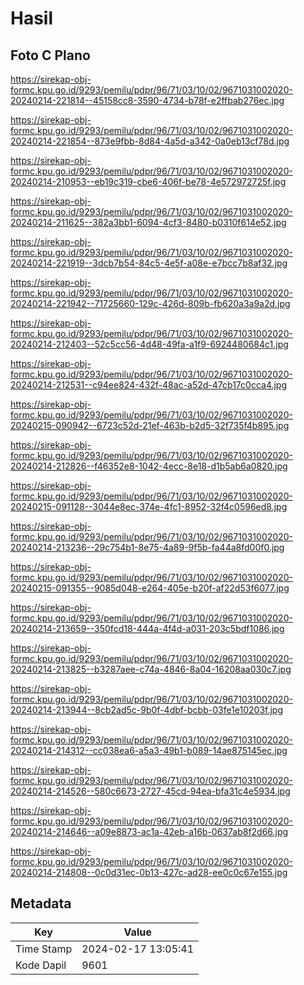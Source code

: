 # Hasil

## Foto C Plano

https://sirekap-obj-formc.kpu.go.id/9293/pemilu/pdpr/96/71/03/10/02/9671031002020-20240214-221814--45158cc8-3590-4734-b78f-e2ffbab276ec.jpg

https://sirekap-obj-formc.kpu.go.id/9293/pemilu/pdpr/96/71/03/10/02/9671031002020-20240214-221854--873e9fbb-8d84-4a5d-a342-0a0eb13cf78d.jpg

https://sirekap-obj-formc.kpu.go.id/9293/pemilu/pdpr/96/71/03/10/02/9671031002020-20240214-210953--eb19c319-cbe6-406f-be78-4e572972725f.jpg

https://sirekap-obj-formc.kpu.go.id/9293/pemilu/pdpr/96/71/03/10/02/9671031002020-20240214-211625--382a3bb1-6094-4cf3-8480-b0310f614e52.jpg

https://sirekap-obj-formc.kpu.go.id/9293/pemilu/pdpr/96/71/03/10/02/9671031002020-20240214-221919--3dcb7b54-84c5-4e5f-a08e-e7bcc7b8af32.jpg

https://sirekap-obj-formc.kpu.go.id/9293/pemilu/pdpr/96/71/03/10/02/9671031002020-20240214-221942--71725660-129c-426d-809b-fb620a3a9a2d.jpg

https://sirekap-obj-formc.kpu.go.id/9293/pemilu/pdpr/96/71/03/10/02/9671031002020-20240214-212403--52c5cc56-4d48-49fa-a1f9-6924480684c1.jpg

https://sirekap-obj-formc.kpu.go.id/9293/pemilu/pdpr/96/71/03/10/02/9671031002020-20240214-212531--c94ee824-432f-48ac-a52d-47cb17c0cca4.jpg

https://sirekap-obj-formc.kpu.go.id/9293/pemilu/pdpr/96/71/03/10/02/9671031002020-20240215-090942--6723c52d-21ef-463b-b2d5-32f735f4b895.jpg

https://sirekap-obj-formc.kpu.go.id/9293/pemilu/pdpr/96/71/03/10/02/9671031002020-20240214-212826--f46352e8-1042-4ecc-8e18-d1b5ab6a0820.jpg

https://sirekap-obj-formc.kpu.go.id/9293/pemilu/pdpr/96/71/03/10/02/9671031002020-20240215-091128--3044e8ec-374e-4fc1-8952-32f4c0596ed8.jpg

https://sirekap-obj-formc.kpu.go.id/9293/pemilu/pdpr/96/71/03/10/02/9671031002020-20240214-213236--29c754b1-8e75-4a89-9f5b-fa44a8fd00f0.jpg

https://sirekap-obj-formc.kpu.go.id/9293/pemilu/pdpr/96/71/03/10/02/9671031002020-20240215-091355--9085d048-e264-405e-b20f-af22d53f6077.jpg

https://sirekap-obj-formc.kpu.go.id/9293/pemilu/pdpr/96/71/03/10/02/9671031002020-20240214-213659--350fcd18-444a-4f4d-a031-203c5bdf1086.jpg

https://sirekap-obj-formc.kpu.go.id/9293/pemilu/pdpr/96/71/03/10/02/9671031002020-20240214-213825--b3287aee-c74a-4846-8a04-16208aa030c7.jpg

https://sirekap-obj-formc.kpu.go.id/9293/pemilu/pdpr/96/71/03/10/02/9671031002020-20240214-213944--8cb2ad5c-9b0f-4dbf-bcbb-03fe1e10203f.jpg

https://sirekap-obj-formc.kpu.go.id/9293/pemilu/pdpr/96/71/03/10/02/9671031002020-20240214-214312--cc038ea6-a5a3-49b1-b089-14ae875145ec.jpg

https://sirekap-obj-formc.kpu.go.id/9293/pemilu/pdpr/96/71/03/10/02/9671031002020-20240214-214526--580c6673-2727-45cd-94ea-bfa31c4e5934.jpg

https://sirekap-obj-formc.kpu.go.id/9293/pemilu/pdpr/96/71/03/10/02/9671031002020-20240214-214646--a09e8873-ac1a-42eb-a16b-0637ab8f2d66.jpg

https://sirekap-obj-formc.kpu.go.id/9293/pemilu/pdpr/96/71/03/10/02/9671031002020-20240214-214808--0c0d31ec-0b13-427c-ad28-ee0c0c67e155.jpg


## Metadata

| Key        | Value               |
| ---------- | ------------------- |
| Time Stamp | 2024-02-17 13:05:41 |
| Kode Dapil | 9601                |



